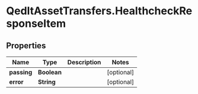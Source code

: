 # QedItAssetTransfers.HealthcheckResponseItem

## Properties
Name | Type | Description | Notes
------------ | ------------- | ------------- | -------------
**passing** | **Boolean** |  | [optional] 
**error** | **String** |  | [optional] 


